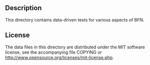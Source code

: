 Description
------------

This directory contains data-driven tests for various aspects of BFN.

License
--------

The data files in this directory are distributed under the MIT software
license, see the accompanying file COPYING or
http://www.opensource.org/licenses/mit-license.php.


